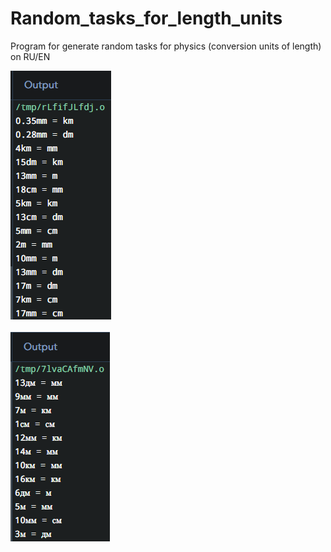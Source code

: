 # Random_tasks_for_length_units
Program for generate random tasks for physics (conversion units of length) on RU/EN

![](https://github.com/ManiFast/Random_tasks_for_length_units/blob/main/ScreenshotE.png)
</br></br>
![](https://github.com/ManiFast/Random_tasks_for_length_units/blob/main/ScreenshotR.png)
